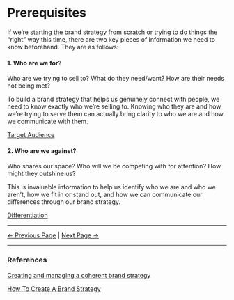 # Prerequisites

If we’re starting the brand strategy from scratch or trying to do things the “right” way this time, there are two key pieces of information we need to know beforehand. They are as follows:

#### 1. Who are we for?

Who are we trying to sell to? What do they need/want? How are their needs not being met?

To build a brand strategy that helps us genuinely connect with people, we need to know exactly who we’re selling to. Knowing who they are and how we’re trying to serve them can actually bring clarity to who we are and how we communicate with them.

[Target Audience](./audience.md)

#### 2. Who are we against?

Who shares our space? Who will we be competing with for attention? How might they outshine us?

This is invaluable information to help us identify who we are and who we aren’t, how we fit in or stand out, and how we can communicate our differences through our brand strategy.

[Differentiation](./differentiation.md)

<hr/>

[<- Previous Page](./introduction.md)
|
[Next Page ->](./purpose.md)

<hr/>

### References

[Creating and managing a coherent brand strategy](https://www.liquidlight.co.uk/blog/brand-frameworks-creating-and-managing-a-coherent-brand-strategy/)

[How To Create A Brand Strategy](https://www.columnfivemedia.com/how-to-create-a-brand-strategy/)
